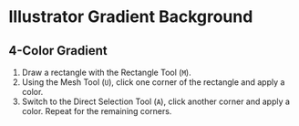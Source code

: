 # Illustrator Gradient Background

## 4-Color Gradient

1. Draw a rectangle with the Rectangle Tool (`M`).
2. Using the Mesh Tool (`U`), click one corner of the rectangle and apply a color.
3. Switch to the Direct Selection Tool (`A`), click another corner and apply a color. Repeat for the remaining corners.